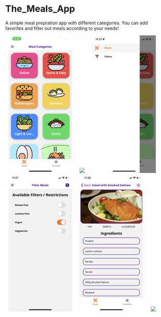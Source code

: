 # The_Meals_App

<p>
A simple meal prepration app with different categories. You can add favorites and filter out meals according to your needs!
</p>


<p float = "left" padding = 30px>
<Img src = "AppScreenshots/IMG_2839.jpg" width = "200" hspace = "10">
<Img src = "AppScreenshots/IMG_2840.PNG" width = "200" hspace = "10">
<Img src = "AppScreenshots/IMG_3131.PNG" width = "200" hspace = "10">
<Img src = "AppScreenshots/IMG_3132.PNG" width = "200" hspace = "10">
<Img src = "AppScreenshots/IMG_3133.PNG" width = "200" hspace = "10">
<Img src = "AppScreenshots/IMG_3134.PNG" width = "200" hspace = "10">

</p>
